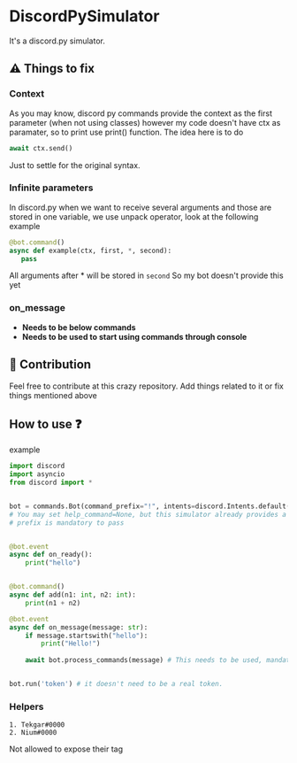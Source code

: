 # DiscordPySimulator
It's a discord.py simulator.

## :warning: Things to fix

### Context
As you may know, discord py commands provide the context as the first parameter
(when not using classes) however my code doesn't have ctx as paramater, so to print use print() function.
The idea here is to do

```py
await ctx.send()
``` 
Just to settle for the original syntax.

### Infinite parameters
In discord.py when we want to receive several arguments and those are stored in one variable, we use unpack operator, look at the following example

```py
@bot.command()
async def example(ctx, first, *, second):
   pass
```

All arguments after * will be stored in `second`
So my bot doesn't provide this yet

### on_message
* __Needs to be below commands__
* __Needs to be used to start using commands through console__

## :wrench: Contribution
Feel free to contribute at this crazy repository. Add things related to it or fix things mentioned above

## How to use ❓
example

```py
import discord
import asyncio
from discord import *


bot = commands.Bot(command_prefix="!", intents=discord.Intents.default())
# You may set help_command=None, but this simulator already provides a command display. Up to you
# prefix is mandatory to pass 


@bot.event
async def on_ready():
    print("hello")


@bot.command()
async def add(n1: int, n2: int):
    print(n1 + n2)

@bot.event
async def on_message(message: str):
    if message.startswith("hello"):
        print("Hello!")
        
    await bot.process_commands(message) # This needs to be used, mandatory


bot.run('token') # it doesn't need to be a real token.
```
### Helpers
```
1. Tekgar#0000
2. Nium#0000
```
Not allowed to expose their tag
